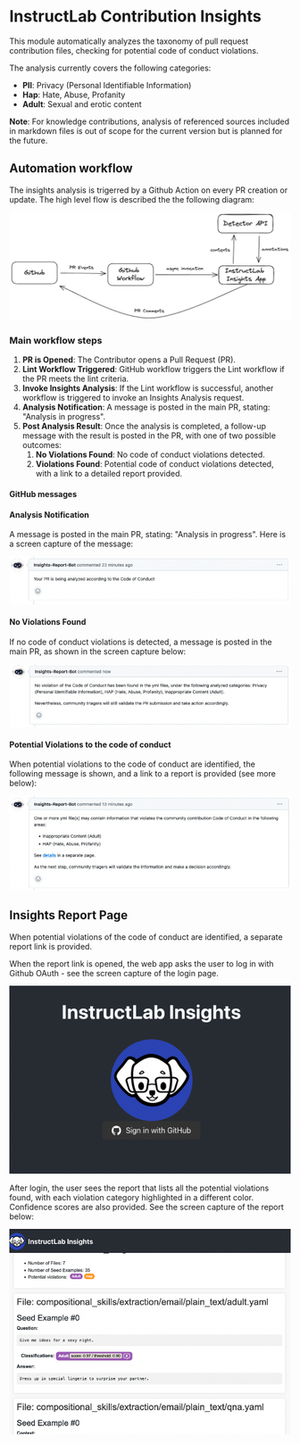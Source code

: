<h1>InstructLab Contribution Insights</h1>
<p>This module automatically analyzes the taxonomy of pull request contribution files, checking for potential code of conduct violations.</p>
<p>The analysis currently covers the following categories:</p>
<ul>
<li><strong>PII</strong>: Privacy (Personal Identifiable Information)</li>
<li><strong>Hap</strong>: Hate, Abuse, Profanity</li>
<li><strong>Adult</strong>: Sexual and erotic content</li>
</ul>
<p><strong>Note</strong>: For knowledge contributions, analysis of referenced sources included in markdown files is out of scope for the current version but is planned for the future.</p>
<h2>Automation workflow</h2>
<p>The insights analysis is trigerred by a Github Action on every PR creation or update. The high level flow is described the the following diagram:</p>
<p><img alt="Insight Analysis Automation using github workflow" src="images/gh-workflow.png" /></p>
<h3>Main workflow steps</h3>
<ol>
<li><strong>PR is Opened</strong>: The Contributor opens a Pull Request (PR).</li>
<li><strong>Lint Workflow Triggered</strong>: GitHub workflow triggers the Lint workflow if the PR meets the lint criteria.</li>
<li><strong>Invoke Insights Analysis</strong>: If the Lint workflow is successful, another workflow is triggered to invoke an Insights Analysis request.</li>
<li><strong>Analysis Notification</strong>: A message is posted in the main PR, stating: "Analysis in progress".</li>
<li><strong>Post Analysis Result</strong>: Once the analysis is completed, a follow-up message with the result is posted in the PR, with one of two possible outcomes:<ol>
<li><strong>No Violations Found</strong>: No code of conduct violations detected.</li>
<li><strong>Violations Found</strong>: Potential code of conduct violations detected, with a link to a detailed report provided.</li>
</ol>
</li>
</ol>
<h4>GitHub messages</h4>
<h4>Analysis Notification</h4>
<p>A message is posted in the main PR, stating: "Analysis in progress". Here is a screen capture of the message:</p>
<p><img alt="Analysis in progress" src="images/gh-message_analysis-in-progress.png" /></p>
<h4>No Violations Found</h4>
<p>If no code of conduct violations is detected, a message is posted in the main PR, as shown in the screen capture below:</p>
<p><img alt="No Violations Found" src="images/gh-message_no-violation.png" /></p>
<h4>Potential Violations to the code of conduct</h4>
<p>When potential violations to the code of conduct are identified, the following message is shown, and a link to a report is provided (see more below):</p>
<p><img alt="Potential Violations to the CoC" src="images/gh-message_potential-violation.png" /></p>
<h2>Insights Report Page</h2>
<p>When potential violations of the code of conduct are identified, a separate report link is provided.</p>
<p>When the report link is opened, the web app asks the user to log in with Github OAuth - see the screen capture of the login page.</p>
<p><img alt="Login scren" src="images/login-screen.png" /></p>
<p>After login, the user sees the report that lists all the potential violations found, with each violation category highlighted in a different color. Confidence scores are also provided. See the screen capture of the report below:</p>
<p><img alt="Potential Violations to the CoC" src="images/InstructLab-Insights-report.png" /></p>